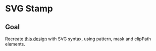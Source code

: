 # SVG Stamp

<!-- ## [Live Demo]() -->

## Goal

Recreate [this design](https://dribbble.com/shots/5888593-Damavand) with SVG syntax, using pattern, mask and clipPath elements.